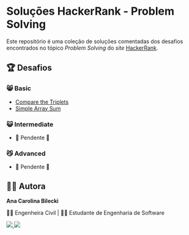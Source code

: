 # Soluções HackerRank - Problem Solving

Este repositório é uma coleção de soluções comentadas dos desafios encontrados no tópico _Problem Solving_ do _site_ [HackerRank](https://www.hackerrank.com/domains/algorithms?badge_type=problem-solving).

## :trophy: Desafios

### :smile_cat: **Basic**
   * [Compare the Triplets](https://github.com/AnaBilecki/problem-solving-hackerrank-java/tree/main/Basic/CompareTheTriplets)
   * [Simple Array Sum](https://github.com/AnaBilecki/problem-solving-hackerrank-java/tree/main/Basic/SimpleArraySum)

### :smiley_cat: **Intermediate**
   * :construction: Pendente :construction:

### :smirk_cat:	**Advanced**
   * :construction: Pendente :construction:

## :woman_technologist: Autora

**Ana Carolina Bilecki** 

:construction_worker_woman: Engenheira Civil | :woman_student: Estudante de Engenharia de Software

<a href="https://github.com/AnaBilecki">
  <img src="https://img.shields.io/badge/GitHub-100000?style=for-the-badge&logo=github&logoColor=white" />
</a>

<a href="https://linkedin.com/in/ana-carolina-bilecki">
  <img src="https://img.shields.io/badge/LinkedIn-0077B5?style=for-the-badge&logo=linkedin&logoColor=white" />
</a>
